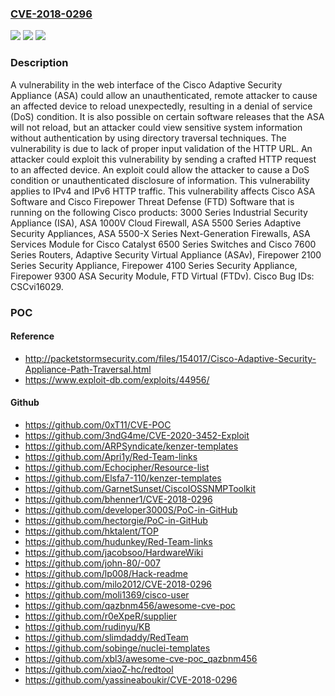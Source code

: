 ### [CVE-2018-0296](https://cve.mitre.org/cgi-bin/cvename.cgi?name=CVE-2018-0296)
![](https://img.shields.io/static/v1?label=Product&message=Cisco%20Adaptive%20Security%20Appliance%20unknown&color=blue)
![](https://img.shields.io/static/v1?label=Version&message=n%2Fa&color=blue)
![](https://img.shields.io/static/v1?label=Vulnerability&message=CWE-20&color=brighgreen)

### Description

A vulnerability in the web interface of the Cisco Adaptive Security Appliance (ASA) could allow an unauthenticated, remote attacker to cause an affected device to reload unexpectedly, resulting in a denial of service (DoS) condition. It is also possible on certain software releases that the ASA will not reload, but an attacker could view sensitive system information without authentication by using directory traversal techniques. The vulnerability is due to lack of proper input validation of the HTTP URL. An attacker could exploit this vulnerability by sending a crafted HTTP request to an affected device. An exploit could allow the attacker to cause a DoS condition or unauthenticated disclosure of information. This vulnerability applies to IPv4 and IPv6 HTTP traffic. This vulnerability affects Cisco ASA Software and Cisco Firepower Threat Defense (FTD) Software that is running on the following Cisco products: 3000 Series Industrial Security Appliance (ISA), ASA 1000V Cloud Firewall, ASA 5500 Series Adaptive Security Appliances, ASA 5500-X Series Next-Generation Firewalls, ASA Services Module for Cisco Catalyst 6500 Series Switches and Cisco 7600 Series Routers, Adaptive Security Virtual Appliance (ASAv), Firepower 2100 Series Security Appliance, Firepower 4100 Series Security Appliance, Firepower 9300 ASA Security Module, FTD Virtual (FTDv). Cisco Bug IDs: CSCvi16029.

### POC

#### Reference
- http://packetstormsecurity.com/files/154017/Cisco-Adaptive-Security-Appliance-Path-Traversal.html
- https://www.exploit-db.com/exploits/44956/

#### Github
- https://github.com/0xT11/CVE-POC
- https://github.com/3ndG4me/CVE-2020-3452-Exploit
- https://github.com/ARPSyndicate/kenzer-templates
- https://github.com/Apri1y/Red-Team-links
- https://github.com/Echocipher/Resource-list
- https://github.com/Elsfa7-110/kenzer-templates
- https://github.com/GarnetSunset/CiscoIOSSNMPToolkit
- https://github.com/bhenner1/CVE-2018-0296
- https://github.com/developer3000S/PoC-in-GitHub
- https://github.com/hectorgie/PoC-in-GitHub
- https://github.com/hktalent/TOP
- https://github.com/hudunkey/Red-Team-links
- https://github.com/jacobsoo/HardwareWiki
- https://github.com/john-80/-007
- https://github.com/lp008/Hack-readme
- https://github.com/milo2012/CVE-2018-0296
- https://github.com/moli1369/cisco-user
- https://github.com/qazbnm456/awesome-cve-poc
- https://github.com/r0eXpeR/supplier
- https://github.com/rudinyu/KB
- https://github.com/slimdaddy/RedTeam
- https://github.com/sobinge/nuclei-templates
- https://github.com/xbl3/awesome-cve-poc_qazbnm456
- https://github.com/xiaoZ-hc/redtool
- https://github.com/yassineaboukir/CVE-2018-0296

